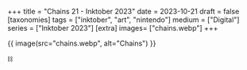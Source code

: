 +++
title = "Chains 21 - Inktober 2023"
date = 2023-10-21
draft =  false
[taxonomies]
tags = ["inktober", "art", "nintendo"]
medium = ["Digital"]
series = ["Inktober 2023"]
[extra]
images= ["chains.webp"]
+++

{{ image(src="chains.webp", alt="Chains") }}

⛓️
